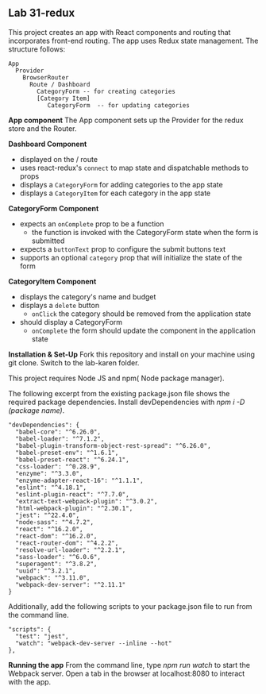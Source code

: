 ## Lab 31-redux

This project creates an app with React components and routing that incorporates front-end routing.  The app uses Redux state management.  The structure follows:

```
App
  Provider
    BrowserRouter
      Route / Dashboard
        CategoryForm -- for creating categories
        [Category Item]
           CategoryForm  -- for updating categories
```

**App component**
The App component sets up the Provider for the redux store and the Router.

**Dashboard Component**
- displayed on the / route
- uses react-redux's ```connect``` to map state and dispatchable methods to props
- displays a ```CategoryForm``` for adding categories to the app state
- displays a ```CategoryItem``` for each category in the app state

**CategoryForm Component**
- expects an ```onComplete``` prop to be a function
  - the function is invoked with the CategoryForm state when the form is submitted
- expects a ```buttonText``` prop to configure the submit buttons text
- supports an optional ```category``` prop that will initialize the state of the form

**CategoryItem Component**
- displays the category's name and budget
- displays a ```delete``` button
  - ```onClick``` the category should be removed from the application state
- should display a CategoryForm
  - ```onComplete``` the form should update the component in the application state

**Installation & Set-Up**
Fork this repository and install on your machine using git clone. Switch to the lab-karen folder.

This project requires Node JS and npm( Node package manager).

The following excerpt from the existing package.json file shows the required package dependencies. Install devDependencies with *npm i -D (package name)*.
```
"devDependencies": {
  "babel-core": "^6.26.0",
  "babel-loader": "^7.1.2",
  "babel-plugin-transform-object-rest-spread": "^6.26.0",
  "babel-preset-env": "^1.6.1",
  "babel-preset-react": "^6.24.1",
  "css-loader": "^0.28.9",
  "enzyme": "^3.3.0",
  "enzyme-adapter-react-16": "^1.1.1",
  "eslint": "^4.18.1",
  "eslint-plugin-react": "^7.7.0",
  "extract-text-webpack-plugin": "^3.0.2",
  "html-webpack-plugin": "^2.30.1",
  "jest": "^22.4.0",
  "node-sass": "^4.7.2",
  "react": "^16.2.0",
  "react-dom": "^16.2.0",
  "react-router-dom": "^4.2.2",
  "resolve-url-loader": "^2.2.1",
  "sass-loader": "^6.0.6",
  "superagent": "^3.8.2",
  "uuid": "^3.2.1",
  "webpack": "^3.11.0",
  "webpack-dev-server": "^2.11.1"
}
```

Additionally, add the following scripts to your package.json file to run from the command line.
```
"scripts": {
  "test": "jest",
  "watch": "webpack-dev-server --inline --hot"
},
```
**Running the app**
From the command line, type *npm run watch* to start the Webpack server.  Open a tab in the browser at localhost:8080 to interact with the app.
